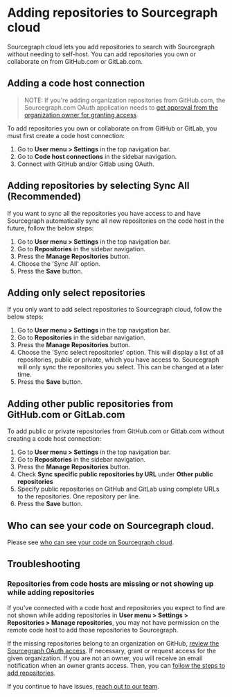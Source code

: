 # Adding repositories to Sourcegraph cloud

Sourcegraph cloud lets you add repositories to search with Sourcegraph without needing to self-host. You can add repositories you own or collaborate on from GitHub.com or GitLab.com.

## Adding a code host connection

> NOTE: If you're adding organization repositories from GitHub.com, the Sourcegraph.com OAuth application needs to [get approval from the organization owner for granting access](https://docs.github.com/en/organizations/restricting-access-to-your-organizations-data/approving-oauth-apps-for-your-organization).

To add repositories you own or collaborate on from GitHub or GitLab, you must first create a code host connection:

1. Go to **User menu > Settings** in the top navigation bar.
1. Go to **Code host connections** in the sidebar navigation.
1. Connect with GitHub and/or Gitlab using OAuth.

## Adding repositories by selecting Sync All (Recommended)

If you want to sync all the repositories you have access to and have Sourcegraph automatically sync all new repositories on the code host in the future, follow the below steps: 

1. Go to **User menu > Settings** in the top navigation bar.
1. Go to **Repositories** in the sidebar navigation.
1. Press the **Manage Repositories** button.
1. Choose the 'Sync All' option.
1. Press the **Save** button.


## Adding only select repositories  

If you only want to add select repositories to Sourcegraph cloud, follow the below steps:

1. Go to **User menu > Settings** in the top navigation bar.
1. Go to **Repositories** in the sidebar navigation.
1. Press the **Manage Repositories** button.
1. Choose the 'Sync select repositories' option. This will display a list of all repositories, public or private, which you have access to. Sourcegraph will only sync the repositories you select. This can be changed at a later time. 
1. Press the **Save** button.

## Adding other public repositories from GitHub.com or GitLab.com

To add public or private repositories from GitHub.com or Gitlab.com without creating a code host connection:

1. Go to **User menu > Settings** in the top navigation bar.
1. Go to **Repositories** in the sidebar navigation.
1. Press the **Manage Repositories** button.
1. Check **Sync specific public repositories by URL** under **Other public repositories**
1. Specify public repositories on GitHub and GitLab using complete URLs to the repositories. One repository per line.
1. Press the **Save** button.

## Who can see your code on Sourcegraph cloud.

Please see [who can see your code on Sourcegraph cloud](../explanations/code_visibility_on_sourcegraph_cloud.md).

## Troubleshooting

### Repositories from code hosts are missing or not showing up while adding repositories

If you've connected with a code host and repositories you expect to find are not shown while adding repositories in **User menu > Settings > Repositories > Manage repositories**, you may not have permission on the remote code host to add those repositories to Sourcegraph.

If the missing repositories belong to an organization on GitHub, [review the Sourcegraph OAuth access](https://github.com/settings/connections/applications/e917b2b7fa9040e1edd4). If necessary, grant or request access for the given organization. If you are not an owner, you will receive an email notification when an owner grants access. Then, you can [follow the steps to add repositories](#adding-repositories-you-own-or-collaborate-on-from-github-or-gitlab).

If you continue to have issues, [reach out to our team](mailto:support@sourcegraph.com).
